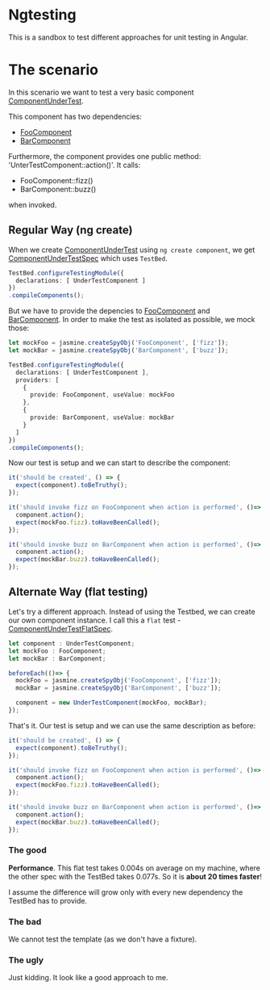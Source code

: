 # Ngtesting

This is a sandbox to test different approaches for unit testing in Angular.

# The scenario
In this scenario we want to test a very basic component [ComponentUnderTest](./src/app/under-test/under-test.component.ts).

This component has two dependencies:
- [FooComponent](./src/app/foo/foo.component.ts)
- [BarComponent](./src/app/bar/bar.component.ts)

Furthermore, the component provides one public method: 'UnterTestComponent::action()'. It calls:
- FooComponent::fizz()
- BarComponent::buzz()

when invoked.


## Regular Way (ng create)
When we create [ComponentUnderTest](./src/app/under-test/under-test.component.ts) using `ng create component`, we get [ComponentUnderTestSpec](./src/app/under-test/under-test.component.spec.ts) which uses `TestBed`.

```typescript
TestBed.configureTestingModule({
  declarations: [ UnderTestComponent ]
})
.compileComponents();
```

But we have to provide the depencies to [FooComponent](./src/app/foo/foo.component.ts) and [BarComponent](./src/app/bar/bar.component.ts). In order to make the test as isolated as possible, we mock those:

```typescript
let mockFoo = jasmine.createSpyObj('FooComponent', ['fizz']);
let mockBar = jasmine.createSpyObj('BarComponent', ['buzz']);

TestBed.configureTestingModule({
  declarations: [ UnderTestComponent ],
  providers: [
    {
      provide: FooComponent, useValue: mockFoo
    },
    {
      provide: BarComponent, useValue: mockBar
    }
  ]
})
.compileComponents();
```

Now our test is setup and we can start to describe the component:

```typescript
it('should be created', () => {
  expect(component).toBeTruthy();
});

it('should invoke fizz on FooComponent when action is performed', ()=> {
  component.action();
  expect(mockFoo.fizz).toHaveBeenCalled();
});

it('should invoke buzz on BarComponent when action is performed', ()=> {
  component.action();
  expect(mockBar.buzz).toHaveBeenCalled();
});
```

## Alternate Way (flat testing)
Let's try a different approach. Instead of using the Testbed, we can create our own component instance. I call this a `flat` test - [ComponentUnderTestFlatSpec](./src/app/under-test/under-test.component.flat.spec.ts).

```typescript
let component : UnderTestComponent;
let mockFoo : FooComponent;
let mockBar : BarComponent;

beforeEach(()=> {
  mockFoo = jasmine.createSpyObj('FooComponent', ['fizz']);
  mockBar = jasmine.createSpyObj('BarComponent', ['buzz']);

  component = new UnderTestComponent(mockFoo, mockBar);
});
```

That's it. Our test is setup and we can use the same description as before:
```typescript
it('should be created', () => {
  expect(component).toBeTruthy();
});

it('should invoke fizz on FooComponent when action is performed', ()=> {
  component.action();
  expect(mockFoo.fizz).toHaveBeenCalled();
});

it('should invoke buzz on BarComponent when action is performed', ()=> {
  component.action();
  expect(mockBar.buzz).toHaveBeenCalled();
});
```

### The good
**Performance**. This flat test takes 0.004s on average on my machine, where the other spec with the TestBed takes 0.077s. So it is **about 20 times faster**!

I assume the difference will grow only with every new dependency the TestBed has to provide.

### The bad
We cannot test the template (as we don't have a fixture).

### The ugly
Just kidding. It look like a good approach to me.